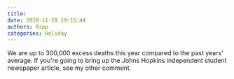 ```yaml
---
title: 
date: 2020-11-28 19:15:44
authors: Ripp
categories: Holiday
---
```


 We are up to 300,000 excess deaths this year compared to the past years' average.  If you're going to bring up the Johns Hopkins independent student newspaper article, see my other comment.